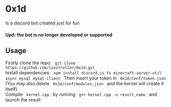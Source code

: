 <h1> 0x1d </h1>
<p> Is a discord bot created just for fun </p>
<h4> Upd: the bot is no longer developed or supported </h4>
<h2> Usage </h2>
Firstly clone the repo:
<code> git clone https://github.com/loxotroller/0x1d.git </code> <br>
Install dependencies: <code> npm install discord.js fs minecraft-server-util async mysql mysql-client </code>
Then insert your token in <code> 0x1d/conf/token.json </code> <br>
(You may also delete <code> 0x1d/conf/modules.json </code> and the kernel will create it itself) <br>
Compile <code> kernel.cpp </code> by running <code> g++ kernel.cpp -o result_name </code> and launch the result <br>
